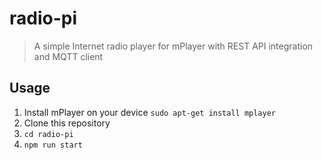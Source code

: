 # radio-pi

> A simple Internet radio player for mPlayer with REST API integration and MQTT client

## Usage

1. Install mPlayer on your device `sudo apt-get install mplayer`
2. Clone this repository
3. `cd radio-pi`
4. `npm run start`
